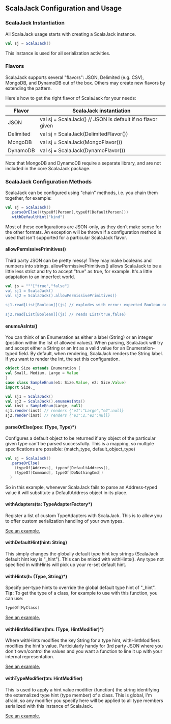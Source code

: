 
## ScalaJack Configuration and Usage  
  
### ScalaJack Instantiation  
All ScalaJack usage starts with creating a ScalaJack instance.  
  
```scala  
val sj = ScalaJack()  
```  
  
This instance is used for all serialization activities.  
  
### Flavors  
  
ScalaJack supports several "flavors": JSON, Delimited (e.g. CSV), MongoDB, and DynamoDB out of the box.  Others may create new flavors by extending the pattern.  
  
Here's how to get the right flavor of ScalaJack for your needs:  
  
|Flavor |ScalaJack instantiation  
|-----|--------  
|JSON | val sj = ScalaJack()   // JSON is default if no flavor given  
|Delimited  | val sj = ScalaJack(DelimitedFlavor())  
|MongoDB | val sj = ScalaJack(MongoFlavor())  
|DynamoDB | val sj = ScalaJack(DynamoFlavor())  
  
Note that MongoDB and DynamoDB require a separate library, and are not included in the core ScalaJack package.  
  
### ScalaJack Configuration Methods  
ScalaJack can be configured using "chain" methods, i.e. you chain them together, for example:  
  
```scala  
val sj = ScalaJack()  
  .parseOrElse((typeOf[Person],typeOf[DefaultPerson]))  
  .withDefaultHint("kind")  
```  
Most of these configurations are JSON-only, as they don't make sense for the other formats.  An exception will be thrown if a configuration method is used that isn't supported for a particular ScalaJack flavor.  
    
#### allowPermissivePrimitives()  
Third party JSON can be pretty messy!  They may make booleans and numbers into strings.  allowPermissivePrimitives() allows ScalaJack to be a little less strict and try to accept "true" as true, for example.  It's a little adaptation to an imperfect world.
  
```scala  
val js = """["true","false"]  
val sj1 = ScalaJack()  
val sj2 = ScalaJack().allowPermissivePrimitives()  
  
sj1.read[List[Boolean]](js) // explodes with error: expected Boolean not String  
  
sj2.read[List[Boolean]](js) // reads List(true,false)  
```

    
#### enumsAsInts()  
You can think of an Enumeration as either a label (String) or an integer (position within the list of allowed values).  When parsing, ScalaJack will try and accept either a String or an Int as a valid value for an Enumeration-typed field.  By default, when rendering, ScalaJack renders the String label.  If you want to render the Int, the set this configuration.
  
```scala  
object Size extends Enumeration {
val Small, Medium, Large = Value
}
case class SampleEnum(e1: Size.Value, e2: Size.Value)
import Size._

val sj1 = ScalaJack()  
val sj2 = ScalaJack().enumsAsInts()  
val inst = SampleEnum(Large, null)  
sj1.render(inst) // renders {"e1":"Large","e2":null}
sj2.render(inst) // renders {"e1":2,"e2":null}
```

#### parseOrElse(poe: (Type, Type)*)  
Configures a default object to be returned if any object of the particular given type can't be parsed successfully.  This is a mapping, so multiple specifications are possible: (match_type, default_object_type)
  
```scala  
val sj = ScalaJack()  
  .parseOrElse( 
    (typeOf[Address], typeof[DefaultAddress]), 
    (typeOf[Command], typeOf[DoNothingCmd]) 
  )  
```  
So in this example, whenever ScalaJack fails to parse an Address-typed value it will substitute a DefaultAddress object in its place.

 
#### withAdapters(ta: TypeAdapterFactory*)  
Register a list of custom TypeAdapters with ScalaJack.  This is to allow you to offer custom serialization handling of your own types.  
  
[See an example.](custom.md)  
  
#### withDefaultHint(hint: String)  
This simply changes the globally default type hint key strings (ScalaJack default hint key is "_hint").  This can be mixed with withHints().  Any type not specified in withHints will pick up your re-set default hint.  
  
#### withHints(h: (Type, String)*)  
Specify per-type hints to override the global default type hint of "_hint".  
__Tip:__ To get the type of a class, for example to use with this function, you can use:  
```scala  
typeOf[MyClass]  
```  
  
[See an example.](typeHint.md)  
  
#### withHintModifiers(hm: (Type, HintModifier)*)  
Where withHints modifies the key String for a type hint, withHintModifiers modifies the hint's value.  Particiularly handy for 3rd party JSON where you don't own/control the values and you want a function to line it up with your internal representation.  
  
[See an example.](typeHint.md)  
  
#### withTypeModifier(tm: HintModifier)  
This is used to apply a hint value modifier (function) the string identifying the externalized type hint (type member) of a class.  This is global, I'm afraid, so any modifier you specify here will be applied to all type members serialized with this instance of ScalaJack.  
  
[See an example.](externalTypes.md)  

